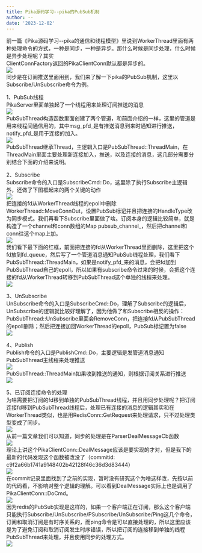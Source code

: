 ```yaml
---
title: Pika源码学习--pika的PubSub机制
author: --
date: '2023-12-02'
---
```

前一篇《Pika源码学习--pika的通信和线程模型》里说到WorkerThread里面有两种处理命令的方式，一种是同步，一种是异步。那什么时候是同步处理，什么时候是异步处理呢？其实  
ClientConnFactory返回的PikaClientConn默认都是异步的。  
![](https://img2020.cnblogs.com/blog/1993880/202005/1993880-20200505005549942-334271056.png)  
同步是在订阅推送里面用到，我们来了解一下pika的PubSub机制，这里以Subscribe/UnSubscribe命令为例。

1、PubSub线程  
PikaServer里面单独起了一个线程用来处理订阅推送的消息  
![](https://img2020.cnblogs.com/blog/1993880/202005/1993880-20200505005649370-32311091.png)  
PubSubThread构造函数里面创建了两个管道，和前面介绍的一样，这里的管道是用来线程间通信用的，其中msg\_pfd\_是有推送消息到来时通知进行推送，notify\_pfd\_是用于连接的加入。  
![](https://img2020.cnblogs.com/blog/1993880/202005/1993880-20200505005708981-1148014818.png)  
PubSubThread继承Thread，主逻辑入口是PubSubThread::ThreadMain，在ThreadMain里面主要处理新连接加入，推送，以及连接的消息，这几部分需要分别结合下面的介绍来说明。

2、Subscribe  
Subscribe命令的入口是SubscribeCmd::Do，这里除了执行Subscribe主逻辑外，还做了下图框起来的两个关键的动作  
![](https://img2020.cnblogs.com/blog/1993880/202005/1993880-20200505005725544-1928899097.png)  
把连接的fd从WorkerThread线程的epoll中删除WorkerThread::MoveConnOut，设置PubSub标记并且把连接的HandleType改为同步模式。我们再看下Subscribe里面做了啥。订阅本身的逻辑比较简单，就是构造了一个channel和conn数组的Map pubsub\_channel\_，然后把channel和conn往这个map上加。  
![](https://img2020.cnblogs.com/blog/1993880/202005/1993880-20200505005800172-1915629957.png)  
我们看下最下面的红框，前面把连接的fd从WorkerThread里面删除，这里把这个fd放到fd\_queue，然后写了一个管道消息通知PubSub线程处理，我们看下PubSubThread::ThreadMain，如果是notify\_pfd\_来的消息，会把fd加到PubSubThread自己的epoll，所以如果有subscribe命令过来的时候，会把这个连接的fd从WorkerThread转移到PubSubThread这个单独的线程来处理。  
![](https://img2020.cnblogs.com/blog/1993880/202005/1993880-20200505005812809-1157499289.png)

3、UnSubscribe  
UnSubscribe命令的入口是SubscribeCmd::Do，理解了Subscribe的逻辑后，UnSubscribe的逻辑就比较好理解了，因为他做了和Subscribe相反的操作：PubSubThread::UnSubscribe里面会RemoveConn，把连接fd从PubSubThread的epoll删除；然后把连接加回WorkerThread的epoll，PubSub标记置为false  
![](https://img2020.cnblogs.com/blog/1993880/202005/1993880-20200505005830491-303490051.png)

4、Publish  
Publish命令的入口是PublishCmd::Do，主要逻辑是发管道消息通知PubSubThread主线程来处理推送  
![](https://img2020.cnblogs.com/blog/1993880/202005/1993880-20200505005844699-1659355098.png)  
PubSubThread::ThreadMain如果收到推送的通知，则根据订阅关系进行推送  
![](https://img2020.cnblogs.com/blog/1993880/202005/1993880-20200505005857391-479496840.png)

5、已订阅连接命令的处理  
为啥需要把订阅的fd移到单独的PubSubThread线程，并且用同步处理呢？把订阅连接fd移到PubSubThread线程后，处理已有连接的消息的逻辑其实和在WorkerThread类似，也是用RedisConn::GetRequest来处理请求，只不过处理类型变成了同步。  
![](https://img2020.cnblogs.com/blog/1993880/202005/1993880-20200505005907181-314399722.png)  
从前一篇文章我们可以知道，同步的处理是在ParserDealMessageCb函数  
![](https://img2020.cnblogs.com/blog/1993880/202005/1993880-20200505005924500-1034180583.png)  
理论上讲这个PikaClientConn::DealMessage应该是要实现的才对，但是我下的最新的代码发现这个函数被改没了（commitid: c9f2a66b1741a9148402b42128f46c36d3d83444）  
![](https://img2020.cnblogs.com/blog/1993880/202005/1993880-20200505005942021-397174792.png)  
在commit记录里面找到了之前的实现，暂时没有研究这个为啥这样改，先按以前的代码看，不影响对整个逻辑的理解。可以看到DealMessage实际上也是调用了PikaClientConn::DoCmd。  
![](https://img2020.cnblogs.com/blog/1993880/202005/1993880-20200505005954739-286620610.png)  
因为redis的PubSub实现是这样的，如果一个客户端正在订阅，那么这个客户端只能执行Subscribe/UnSubscribe/PSubscribe/UnSubscribe/Ping这几个命令，订阅和取消订阅是有时序关系的，而ping命令是可以直接处理的，所以这里应该是为了避免订阅和取消订阅发生时序错误，所以把订阅的连接移到单独的线程PubSubThread来处理，并且使用同步的处理方式。  
![](https://img2020.cnblogs.com/blog/1993880/202005/1993880-20200505010012071-2126813751.png)